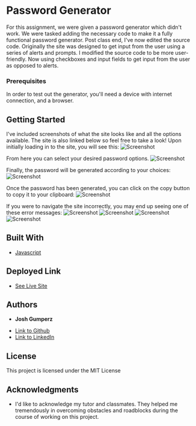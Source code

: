 # Password Generator

For this assignment, we were given a password generator which didn't work. We were tasked adding the necessary code to make it a fully functional password generator. Post class end, I've now edited the source code. Originally the site was designed to get input from the user using a series of alerts and prompts. I modified the source code to be more user-friendly. Now using checkboxes and input fields to get input from the user as opposed to alerts. 

### Prerequisites

In order to test out the generator, you'll need a device with internet connection, and a browser.

## Getting Started

I've included screenshots of what the site looks like and all the options available. The site is also linked below so feel free to take a look! 
Upon initially loading in to the site, you will see this:
![Screenshot](https://i.imgur.com/Vj5ZFzG.png)

From here you can select your desired password options. 
![Screenshot](https://i.imgur.com/432Y4MX.png)

Finally, the password will be generated according to your choices:
![Screenshot](https://i.imgur.com/Rz5VHoR.png)

Once the password has been generated, you can click on the copy button to copy it to your clipboard:
![Screenshot](https://i.imgur.com/VdUt5yX.png)

If you were to navigate the site incorrectly, you may end up seeing one of these error messages:
![Screenshot](https://i.imgur.com/726bf9v.png)
![Screenshot](https://i.imgur.com/b1hl5Ms.png)
![Screenshot](https://i.imgur.com/g7lnNNV.png)
![Screenshot](https://i.imgur.com/dKWyYYO.png)



## Built With

* [Javascript](https://developer.mozilla.org/en-US/docs/Web/JavaScript)

## Deployed Link

* [See Live Site](https://joshgumperz.github.io/Password-Generator/)


## Authors

* **Josh Gumperz** 

- [Link to Github](https://github.com/JoshGumperz)
- [Link to LinkedIn](https://www.linkedin.com/in/josh-gumperz-8706a8185/)

## License

This project is licensed under the MIT License 

## Acknowledgments

* I'd like to acknowledge my tutor and classmates. They helped me tremendously in overcoming obstacles and roadblocks during the course of working on this project.  